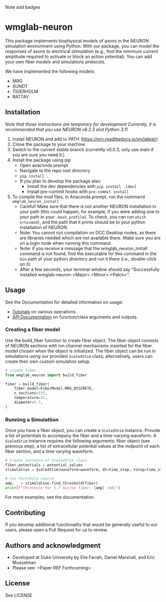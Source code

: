 Note add badges

# wmglab-neuron
This package implements biophysical models of axons in the NEURON simulation environment using Python. With our package, you can model the responses of axons to electrical stimulation (e.g., find the minimum current amplitude required to activate or block an action potential). You can add your own fiber models and simulations protocols.

We have implemented the following models:
- MRG
- SUNDT
- TIGERHOLM
- RATTAY

## Installation
*Note that these instructions are temporary for development*
*Currently, it is recommended that you use NEURON v8.2.3 and Python 3.11*
1. Install NEURON and add to PATH (https://nrn.readthedocs.io/en/latest/)
2. Clone the package to your machine
3. Switch to the current stable branch (currently v0.0.3, only use main if you are sure you need it.)
4. Install the package using pip
   - Open anaconda prompt
   - Navigate to the repo root directory
   - `pip install .`
   - If you plan to develop the package also:
     - Install the dev dependencies with `pip install .[dev]`
     - Install pre-commit hooks with `pre-commit install`
5. To compile the mod files, in Anaconda prompt, run the command `wmglab_neuron_install`
   - Careful! Make sure that there is not another NEURON installation in your path (this could happen, for example, if you were adding one to your path in your `.bash_profile`). To check, you can run `which nrnivmodl`, and the path that it prints should be to your python installation of NEURON.
   - Note: You cannot run compilation on DCC Desktop nodes, as there are libraries needed which are not available there. Make sure you are on a login node when running this command.
   - Note: if you receive a message that the wmglab_neuron_install command is not found, find the executable for this command in the `bin` path of your python directory and run it there (i.e., double-click on it)
   - After a few seconds, your terminal window should say "Successfully installed wmglab-neuron-\<Major>.\<Minor>.\<Patch>".

## Usage
See the Documentation for detailed information on usage:
- [Tutorials](https://wmglab.pages.oit.duke.edu/wmglab-neuron/tutorials/index.html) on various operations.
- [API Documentation](https://wmglab.pages.oit.duke.edu/wmglab-neuron/autodoc/index.html) on function/class arguments and outputs.

### Creating a fiber model
Use the build_fiber function to create fiber object. The fiber object consists of NEURON sections with ion channel mechanisms inserted for the fiber model chosen when the object is initialized. The fiber object can be run in simulations using our provided `ScaledStim` class; alternatively, users can create their own custom simulation setup.

```python
# create fiber
from wmglab_neuron import build_fiber

fiber = build_fiber(
    fiber_model=FiberModel.MRG_DISCRETE,
    n_sections=133,
    temperature=37,
    diameter=5.7,
)
```
### Running a Simulatiion
Once you have a fiber object, you can create a `ScaledStim` instance. Provide a list of potentials to accompany the fiber and a time-varying waveform.
A `ScaledStim` instance requires the following arguments: fiber object (see previous step), a list of extracellular potential values at the midpoint of each fiber section, and a time varying waveform.
```python
# Create instance of ScaledStim class
fiber.potentials = potential_values
stimulation = ScaledStim(waveform=waveform, dt=time_step, tstop=time_stop)

# run threshold search
amp, _ = stimulation.find_threshold(fiber)
print(f"Threshold for 5.7 micron fiber: {amp} (mA)")
```
For more examples, see the documentation.

## Contributing
If you develop additional functionality that would be generally useful to our users, please open a Pull Request for us to review.

## Authors and acknowledgment
   - Developed at Duke University by Elie Farrah, Daniel Marshall, and Eric Musselman
   - Please see: \<Paper REF Forthcoming>

## License
See LICENSE
